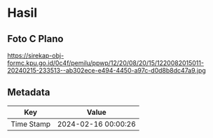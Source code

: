# Hasil

## Foto C Plano

https://sirekap-obj-formc.kpu.go.id/0c4f/pemilu/ppwp/12/20/08/20/15/1220082015011-20240215-233513--ab302ece-e494-4450-a97c-d0d8b8dc47a9.jpg


## Metadata

| Key        | Value               |
| ---------- | ------------------- |
| Time Stamp | 2024-02-16 00:00:26 |



